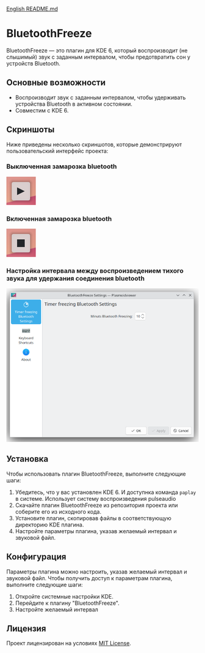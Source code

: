 [English README.md](README.md)

# BluetoothFreeze

BluetoothFreeze — это плагин для KDE 6, который воспроизводит (не слышимый) звук с заданным интервалом, чтобы предотвратить сон у устройств Bluetooth.

## Основные возможности

- Воспроизводит звук с заданным интервалом, чтобы удерживать устройства Bluetooth в активном состоянии.
- Совместим с KDE 6.

## Скриншоты

Ниже приведены несколько скриншотов, которые демонстрируют пользовательский интерфейс проекта:

### Выключенная замарозка bluetooth
![Not Bluetooth Freeze](screenshots/screen_not_freeze.png)
### Включенная замарозка bluetooth
![On Bluetooth Freeze](screenshots/screen_on_freeze.png)
### Настройка интервала между воспроизведением тихого звука для удержания соединения bluetooth
![Screenshot 3](screenshots/screen_settings.png)

## Установка

Чтобы использовать плагин BluetoothFreeze, выполните следующие шаги:

1. Убедитесь, что у вас установлен KDE 6. И доступнка команда `paplay` в системе. Использует систему воспроизведения pulseaudio
2. Скачайте плагин BluetoothFreeze из репозитория проекта или соберите его из исходного кода.
3. Установите плагин, скопировав файлы в соответствующую директорию KDE плагина.
4. Настройте параметры плагина, указав желаемый интервал и звуковой файл.

## Конфигурация

Параметры плагина можно настроить, указав желаемый интервал и звуковой файл. Чтобы получить доступ к параметрам плагина, выполните следующие шаги:

1. Откройте системные настройки KDE.
2. Перейдите к плагину "BluetoothFreeze".
3. Настройте желаемый интервал

## Лицензия

Проект лицензирован на условиях [MIT License](LICENSE.md).

